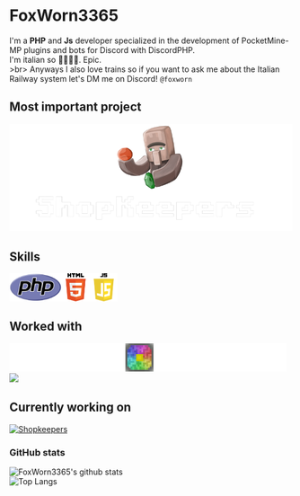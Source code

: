 # FoxWorn3365
I'm a **PHP** and **Js** developer specialized in the development of PocketMine-MP plugins and bots for Discord with DiscordPHP.<br>
I'm italian so 🍕🍝🇮🇹. Epic.<br>>br>
Anyways I also love trains so if you want to ask me about the Italian Railway system let's DM me on Discord! `@foxworn`

## Most important project
[![Shopkeepers](https://raw.githubusercontent.com/FoxWorn3365/Shopkeepers/resources/plugin-banner.png)](https://github.com/FoxWorn336/Shopkeepers)

## Skills
<img src='https://raw.githubusercontent.com/FoxWorn3365/FoxWorn3365/main/php.png' style='height: 50px'><img src='https://raw.githubusercontent.com/FoxWorn3365/FoxWorn3365/main/html5.png' style='height: 50px'><img src='https://raw.githubusercontent.com/FoxWorn3365/FoxWorn3365/main/jslogo.png' style='height: 50px'>

## Worked with
<img src='https://raw.githubusercontent.com/pmmp/PocketMine-MP/stable/.github/readme/pocketmine-dark-rgb.gif' style='height: 50px'> <img src='https://cdn.discordapp.com/icons/115233111977099271/a4e9e19b568eb3f269399100ee73638b.webp?size=96' style='height: 50px'>

## Currently working on
[![Shopkeepers](https://github-readme-stats.vercel.app/api/pin/?username=FoxWorn3365&repo=Shopkeepers&title_color=fff&icon_color=79ff97&text_color=9f9f9f&bg_color=151515&show_owner=true)](https://github.com/FoxWorn3365/Shopkeepers)

### GitHub stats
![FoxWorn3365's github stats](https://github-readme-stats.vercel.app/api/?username=FoxWorn3365&show_icons=true&title_color=fff&icon_color=79ff97&text_color=9f9f9f&bg_color=151515)<br>
![Top Langs](https://github-readme-stats.vercel.app/api/top-langs/?username=FoxWorn3365&title_color=fff&icon_color=79ff97&text_color=9f9f9f&bg_color=151515)<br>
<!--
**FoxWorn3365/FoxWorn3365** is a ✨ _special_ ✨ repository because its `README.md` (this file) appears on your GitHub profile.

Here are some ideas to get you started:

- 🔭 I’m currently working on ...
- 🌱 I’m currently learning ...
- 👯 I’m looking to collaborate on ...
- 🤔 I’m looking for help with ...
- 💬 Ask me about ...
- 📫 How to reach me: ...
- 😄 Pronouns: ...
- ⚡ Fun fact: ...
-->
